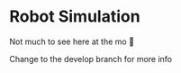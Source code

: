 # Robot Simulation

Not much to see here at the mo :chicken:

Change to the develop branch for more info 

